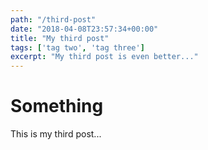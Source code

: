 ```yaml
---
path: "/third-post"
date: "2018-04-08T23:57:34+00:00"
title: "My third post"
tags: ['tag two', 'tag three']
excerpt: "My third post is even better..."
---
```


# Something
This is my third post...
